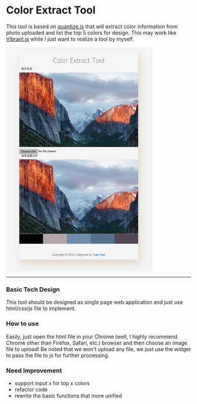 # Color Extract Tool

This tool is based on [quantize.js](https://gist.github.com/nrabinowitz/1104622) that will extract color information from photo uploaded and list the top 5 colors for design. This may work like [Vibrant.js](http://jariz.github.io/vibrant.js/) while I just want to realize a tool by myself.

<img src="https://github.com/Rvtea/ColorExtractTool/blob/master/img/example_1.png" width = "400" alt="example" align="center" />

---

### Basic Tech Design
This tool should be designed as single page web application and just use html/css/js file to implement.

### How to use
Easily, just open the html file in your Chrome (well, I highly recommend Chrome other than Firefox, Safari, etc.) browser and then choose an image file to upload!
Be noted that we won't upload any file, we just use the widget to pass the file to js for further processing.

### Need Improvement
* support input x for top x colors
* refactor code
* rewrite the basic functions that more unified